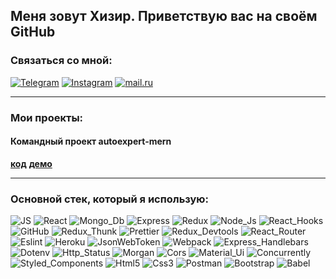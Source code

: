 ## Меня зовут Хизир. Приветствую вас на своём GitHub

### Связаться со мной:
[![Telegram](https://img.shields.io/badge/Telegram-090909?style=for-the-badge&logo=telegram)](https://t.me/Khizir-is) 
[![Instagram](https://img.shields.io/badge/instagram-090909?style=for-the-badge&logo=instagram)](https://www.instagram.com/isakovhr)
[![mail.ru](https://img.shields.io/badge/agreron@bk.ru-090909?style=for-the-badge&&logo=mail.ru)](https://mail.ru/)
___
### Мои проекты:
#### Командный проект autoexpert-mern

**[код](https://github.com/khizir-is/autoexpert-mern)**
**[демо](https://autoexpert--mern.herokuapp.com/)**
___
### Основной стек, который я использую:

![JS](https://img.shields.io/badge/JavaScript-090909?style=for-the-badge&logo=JavaScript)
![React](https://img.shields.io/badge/React-090909?style=for-the-badge&logo=React)
![Mongo_Db](https://img.shields.io/badge/Mongo_Db-090909?style=for-the-badge&logo=MongoDb)
![Express](https://img.shields.io/badge/Express-090909?style=for-the-badge&logo=Express)
![Redux](https://img.shields.io/badge/Redux-090909?style=for-the-badge&logo=Redux)
![Node_Js](https://img.shields.io/badge/Node_Js-090909?style=for-the-badge&logo=Node.Js)
![React_Hooks](https://img.shields.io/badge/React_Hooks-090909?style=for-the-badge&logo=Redux)
![GitHub](https://img.shields.io/badge/GitHub-090909?style=for-the-badge&logo=GitHub)
![Redux_Thunk](https://img.shields.io/badge/Redux_Thunk-090909?style=for-the-badge&logo=Redux)
![Prettier](https://img.shields.io/badge/Prettier-090909?style=for-the-badge&logo=Prettier)
![Redux_Devtools](https://img.shields.io/badge/Redux_Devtools-090909?style=for-the-badge&logo=Redux)
![React_Router](https://img.shields.io/badge/React_Router-090909?style=for-the-badge&logo=ReactRouter)
![Eslint](https://img.shields.io/badge/Eslint-090909?style=for-the-badge&logo=Eslint)
![Heroku](https://img.shields.io/badge/Heroku-090909?style=for-the-badge&logo=Heroku)
![JsonWebToken](https://img.shields.io/badge/JsonWebToken-090909?style=for-the-badge&logo=Json)
![Webpack](https://img.shields.io/badge/Webpack-090909?style=for-the-badge&logo=Webpack)
![Express_Handlebars](https://img.shields.io/badge/Express_Handlebars-090909?style=for-the-badge&logo=Express)
![Dotenv](https://img.shields.io/badge/Dotenv-090909?style=for-the-badge&logo=WindowsTerminal)
![Http_Status](https://img.shields.io/badge/Http_Status-090909?style=for-the-badge&logo=Dialogflow)
![Morgan](https://img.shields.io/badge/Morgan-090909?style=for-the-badge&logo=MEGA)
![Cors](https://img.shields.io/badge/Cors-090909?style=for-the-badge&logo=Coursera)
![Material_Ui](https://img.shields.io/badge/Material_Ui-090909?style=for-the-badge&logo=Material-ui)
![Concurrently](https://img.shields.io/badge/Concurrently-090909?style=for-the-badge&logo=React)
![Styled_Components](https://img.shields.io/badge/Styled_Components-090909?style=for-the-badge&logo=styled-components)
![Html5](https://img.shields.io/badge/Html5-090909?style=for-the-badge&logo=Html5)
![Css3](https://img.shields.io/badge/Css3-090909?style=for-the-badge&logo=Css3)
![Postman](https://img.shields.io/badge/Postman-090909?style=for-the-badge&logo=Postman)
![Bootstrap](https://img.shields.io/badge/Bootstrap-090909?style=for-the-badge&logo=Bootstrap)
![Babel](https://img.shields.io/badge/Babel-090909?style=for-the-badge&logo=Babel)
